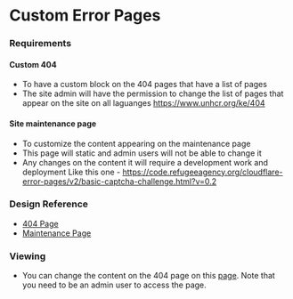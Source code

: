 # Custom Error Pages

### Requirements

#### Custom 404

* To have a custom block on the 404 pages that have a list of pages
* The site admin will have the permission to change the list of pages that appear on the site on all laguanges https://www.unhcr.org/ke/404

#### Site maintenance page

* To customize the content appearing on the maintenance page
* This page will static and admin users will not be able to change it
* Any changes on the content it will require a development work and deployment Like this one - https://code.refugeeagency.org/cloudflare-error-pages/v2/basic-captcha-challenge.html?v=0.2

### Design Reference

* [404 Page](https://www.sketch.com/s/6ecd71b4-af49-42b4-9d65-0e9d20134b89/p/F1B64EAD-4BFE-4920-B346-F21CDEE591AD/canvas)
* [Maintenance Page](https://www.sketch.com/s/6ecd71b4-af49-42b4-9d65-0e9d20134b89/p/DFA66229-A26C-4FF9-B4B4-3A5A08186366/canvas)

### Viewing

* You can change the content on the 404 page on this [page](https://www.unhcr.org/admin/config/unhcr-popular-blocks). Note that you need to be an admin user to access the page.

